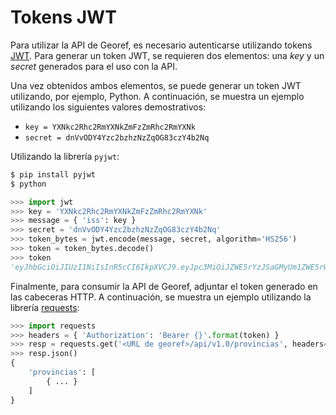 # Tokens JWT

Para utilizar la API de Georef, es necesario autenticarse utilizando tokens [JWT](https://jwt.io/). Para generar un token JWT, se requieren dos elementos: una *key* y un *secret* generados para el uso con la API.

Una vez obtenidos ambos elementos, se puede generar un token JWT utilizando, por ejemplo, Python. A continuación, se muestra un ejemplo utilizando los siguientes valores demostrativos:

- `key = YXNkc2Rhc2RmYXNkZmFzZmRhc2RmYXNk`
- `secret = dnVvODY4Yzc2bzhzNzZqOG83czY4b2Nq`

Utilizando la librería `pyjwt`:

```python
$ pip install pyjwt
$ python

>>> import jwt
>>> key = 'YXNkc2Rhc2RmYXNkZmFzZmRhc2RmYXNk'
>>> message = { 'iss': key }
>>> secret = 'dnVvODY4Yzc2bzhzNzZqOG83czY4b2Nq'
>>> token_bytes = jwt.encode(message, secret, algorithm='HS256')
>>> token = token_bytes.decode()
>>> token
'eyJhbGciOiJIUzI1NiIsInR5cCI6IkpXVCJ9.eyJpc3MiOiJZWE5rYzJSaGMyUm1ZWE5rWm1GelptUmhjMlJtWVhOayJ9.P4leoe9q_H3lmIlnpZuVFSt7ORgLhLfQ3JN_3FMexSo'
```

Finalmente, para consumir la API de Georef, adjuntar el token generado en las cabeceras HTTP. A continuación, se muestra un ejemplo utilizando la librería [requests](http://docs.python-requests.org/en/master/):

```python
>>> import requests
>>> headers = { 'Authorization': 'Bearer {}'.format(token) }
>>> resp = requests.get('<URL de georef>/api/v1.0/provincias', headers=headers)
>>> resp.json()
{
	'provincias': [
		{ ... }
	]
}
```
